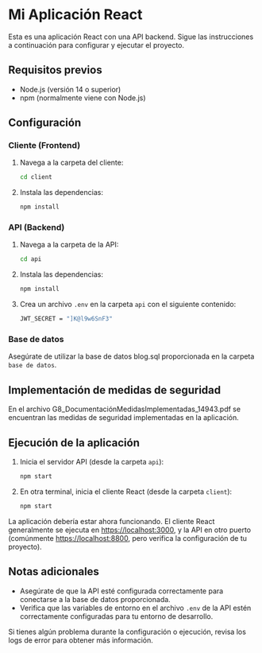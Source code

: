 # Mi Aplicación React

Esta es una aplicación React con una API backend. Sigue las instrucciones a continuación para configurar y ejecutar el proyecto.

## Requisitos previos

- Node.js (versión 14 o superior)
- npm (normalmente viene con Node.js)

## Configuración

### Cliente (Frontend)

1. Navega a la carpeta del cliente:

   ```sh
   cd client
   ```

2. Instala las dependencias:
   ```sh
   npm install
   ```

### API (Backend)

1. Navega a la carpeta de la API:

   ```sh
   cd api
   ```

2. Instala las dependencias:

   ```sh
   npm install
   ```

3. Crea un archivo `.env` en la carpeta `api` con el siguiente contenido:
   ```sh
   JWT_SECRET = "]K@l9w6SnF3"
   ```

### Base de datos

Asegúrate de utilizar la base de datos blog.sql proporcionada en la carpeta `base de datos`.

## Implementación de medidas de seguridad

En el archivo G8_DocumentaciónMedidasImplementadas_14943.pdf se encuentran las medidas de seguridad implementadas en la aplicación.

## Ejecución de la aplicación

1. Inicia el servidor API (desde la carpeta `api`):

   ```sh
   npm start
   ```

2. En otra terminal, inicia el cliente React (desde la carpeta `client`):
   ```sh
   npm start
   ```

La aplicación debería estar ahora funcionando. El cliente React generalmente se ejecuta en [https://localhost:3000](https://localhost:3000), y la API en otro puerto (comúnmente [https://localhost:8800](https://localhost:8800), pero verifica la configuración de tu proyecto).

## Notas adicionales

- Asegúrate de que la API esté configurada correctamente para conectarse a la base de datos proporcionada.
- Verifica que las variables de entorno en el archivo `.env` de la API estén correctamente configuradas para tu entorno de desarrollo.

Si tienes algún problema durante la configuración o ejecución, revisa los logs de error para obtener más información.
